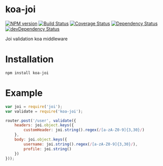 koa-joi
=======

[![NPM version][npm-image]][npm-url]
[![Build Status][travis-image]][travis-url]
[![Coverage Status][coveralls-image]][coveralls-url]
[![Dependency Status][dep-image]][dep-url]
[![devDependency Status][devDep-image]][devDep-url]

Joi validation koa middleware

# Installation

```
npm install koa-joi
```

# Example

```javascript
var joi = require('joi');
var validate = require('koa-joi');

router.post('/user', validate({
	headers: joi.object.keys({
		customHeader: joi.string().regex(/[a-zA-Z0-9]{3,30}/)
	},
	body: joi.object.keys({
		username: joi.string().regex(/[a-zA-Z0-9]{3,30}/),
		profile: joi.string()
	})
}));

```

[npm-image]: https://img.shields.io/npm/v/koa-joi.svg
[npm-url]: https://www.npmjs.com/package/koa-joi
[travis-image]: https://img.shields.io/travis/pierreinglebert/koa-joi/master.svg?label=Linux%20build
[travis-url]: https://travis-ci.org/pierreinglebert/koa-joi
[coveralls-image]: https://img.shields.io/coveralls/pierreinglebert/koa-joi.svg
[coveralls-url]: https://coveralls.io/r/pierreinglebert/koa-joi?branch=master
[dep-image]: https://img.shields.io/david/pierreinglebert/koa-joi.svg
[dep-url]: https://david-dm.org/pierreinglebert/koa-joi
[devDep-image]: https://img.shields.io/david/dev/pierreinglebert/koa-joi.svg
[devDep-url]: https://david-dm.org/pierreinglebert/koa-joi#info=devDependencies
